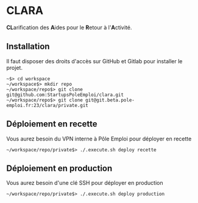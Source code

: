 # CLARA

**CL**arification des **A**ides pour le **R**etour à l'**A**ctivité.

## Installation

Il faut disposer des droits d'accès sur GitHub et Gitlab pour installer le projet.

```
~$> cd workspace
~/workspace$> mkdir repo
~/workspace/repo$> git clone git@github.com:StartupsPoleEmploi/clara.git
~/workspace/repo$> git clone git@git.beta.pole-emploi.fr:23/clara/private.git
```

## Déploiement en recette

Vous aurez besoin du VPN interne à Pôle Emploi pour déployer en recette

```
~/workspace/repo/private$> ./.execute.sh deploy recette
```

## Déploiement en production

Vous aurez besoin d'une clé SSH pour déployer en production

```
~/workspace/repo/private$> ./.execute.sh deploy production
```

